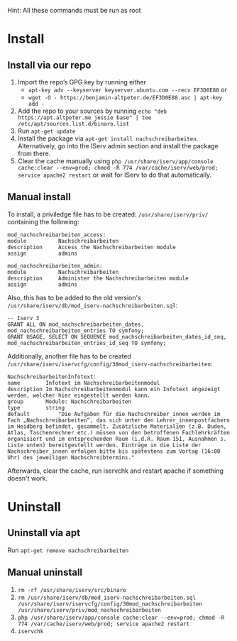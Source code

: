 Hint: All these commands must be run as root

# Install

## Install via our repo
1. Import the repo’s GPG key by running either
    * `apt-key adv --keyserver keyserver.ubuntu.com --recv EF3D0E88` or
    * `wget -O - https://benjamin-altpeter.de/EF3D0E88.asc | apt-key add -`
2. Add the repo to your sources by running `echo "deb https://apt.altpeter.me jessie base" | tee /etc/apt/sources.list.d/binaro.list`
3. Run `apt-get update`
4. Install the package via `apt-get install nachschreibarbeiten`. Alternatively, go into the IServ admin section and install the package from there.
5. Clear the cache manually using `php /usr/share/iserv/app/console cache:clear --env=prod; chmod -R 774 /var/cache/iserv/web/prod; service apache2 restart` or wait for IServ to do that automatically.

## Manual install
To install, a priviledge file has to be created: `/usr/share/iserv/priv/` containing the following:
```
mod_nachschreibarbeiten_access:
module          Nachschreibarbeiten
description     Access the Nachschreibarbeiten module
assign          admins

mod_nachschreibarbeiten_admin:
module          Nachschreibarbeiten
description     Administer the Nachschreibarbeiten module
assign          admins
```

Also, this has to be added to the old version's `/usr/share/iserv/db/mod_iserv-nachschreibarbeiten.sql`:
```
-- Iserv 3
GRANT ALL ON mod_nachschreibarbeiten_dates, mod_nachschreibarbeiten_entries TO symfony;
GRANT USAGE, SELECT ON SEQUENCE mod_nachschreibarbeiten_dates_id_seq, mod_nachschreibarbeiten_entries_id_seq TO symfony;
```

Additionally, another file has to be created `/usr/share/iserv/iservcfg/config/30mod_iserv-nachschreibarbeiten`:
```
NachschreibarbeitenInfotext:
name        Infotext im Nachschreibarbeitenmodul
description Im Nachschreibarbeitenmodul kann ein Infotext angezeigt werden, welcher hier eingestellt werden kann.
group       Module: Nachschreibarbeiten
type        string
default         "Die Aufgaben für die Nachschreiber_innen werden im Fach „Nachschreibarbeiten“, das sich unter den Lehrer_innenpostfächern im Heidberg befindet, gesammelt. Zusätzliche Materialien (z.B. Duden, Atlas, Taschenrechner etc.) müssen von den betroffenen Fachlehrkräften organisiert und im entsprechenden Raum (i.d.R. Raum 151, Ausnahmen s. Liste unten) bereitgestellt werden. Einträge in die Liste der Nachschreiber_innen erfolgen bitte bis spätestens zum Vortag (16:00 Uhr) des jeweiligen Nachschreibtermins."
```

Afterwards, clear the cache, run iservchk and restart apache if something doesn't work.

# Uninstall

## Uninstall via apt

Run `apt-get remove nachschreibarbeiten`

## Manual uninstall

1. `rm -rf /usr/share/iserv/src/binaro`
2. `rm /usr/share/iserv/db/mod_iserv-nachschreibarbeiten.sql /usr/share/iserv/iservcfg/config/30mod_nachschreibarbeiten /usr/share/iserv/priv/mod_nachschreibarbeiten`
3. `php /usr/share/iserv/app/console cache:clear --env=prod; chmod -R 774 /var/cache/iserv/web/prod; service apache2 restart`
4. `iservchk`
